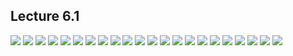 ## Lecture 6.1

![](https://github.com/csn3rd/Ethics19Spring2020/blob/master/6.1.01%20Paradigm%20Shift.png)
![](https://github.com/csn3rd/Ethics19Spring2020/blob/master/6.1.02%20Critique%20of%20Post-Modern%20Relativism%201.png)
![](https://github.com/csn3rd/Ethics19Spring2020/blob/master/6.1.03%20Critique%20of%20Post-Modern%20Relativism%202.png)
![](https://github.com/csn3rd/Ethics19Spring2020/blob/master/6.1.04%20Critique%20of%20Post-Modern%20Relativism%203.png)
![](https://github.com/csn3rd/Ethics19Spring2020/blob/master/6.1.05%20Alasdair%20MacIntyre.png)
![](https://github.com/csn3rd/Ethics19Spring2020/blob/master/6.1.06%20MacIntyre's%20Theory%20of%20Virtue%20Ethics.png)
![](https://github.com/csn3rd/Ethics19Spring2020/blob/master/6.1.07%20Macintyre's%20Thesis.png)
![](https://github.com/csn3rd/Ethics19Spring2020/blob/master/6.1.08%20Return%20to%20Aristotle.png)
![](https://github.com/csn3rd/Ethics19Spring2020/blob/master/6.1.09%20Greek%20Philosophy.png)
![](https://github.com/csn3rd/Ethics19Spring2020/blob/master/6.1.10%20Plato's%20Forms.png)
![](https://github.com/csn3rd/Ethics19Spring2020/blob/master/6.1.11%20What%20is%20a%20car%3F.png)
![](https://github.com/csn3rd/Ethics19Spring2020/blob/master/6.1.12%20Plato's%20Deductive%20Reasoning.png)
![](https://github.com/csn3rd/Ethics19Spring2020/blob/master/6.1.13%20Deductive%20Reasoning%201.png)
![](https://github.com/csn3rd/Ethics19Spring2020/blob/master/6.1.14%20Plato's%20Form%20of%20the%20Good.png)
![](https://github.com/csn3rd/Ethics19Spring2020/blob/master/6.1.15%20Deductive%20Reasoning%202.png)
![](https://github.com/csn3rd/Ethics19Spring2020/blob/master/6.1.16%20Deductive%20Reasoning%20%203.png)
![](https://github.com/csn3rd/Ethics19Spring2020/blob/master/6.1.17%20Aristotle's%20Departure%20from%20Plato%201.png)
![](https://github.com/csn3rd/Ethics19Spring2020/blob/master/6.1.18%20Aristotle's%20Departure%20from%20Plato%202.png)
![](https://github.com/csn3rd/Ethics19Spring2020/blob/master/6.1.19%20Deductive%20Reasoning%20vs%20Inductive%20Reasoning%201.png)
![](https://github.com/csn3rd/Ethics19Spring2020/blob/master/6.1.20%20Inductive%20vs.%20Deductive%20Logic%201.png)
![](https://github.com/csn3rd/Ethics19Spring2020/blob/master/6.1.21%20Inductive%20vs%20Deductive%20Logic%202.png)
![](https://github.com/csn3rd/Ethics19Spring2020/blob/master/6.1.22%20Deductive%20Reasoning%20vs%20Inductive%20Reasoning%202.png)
